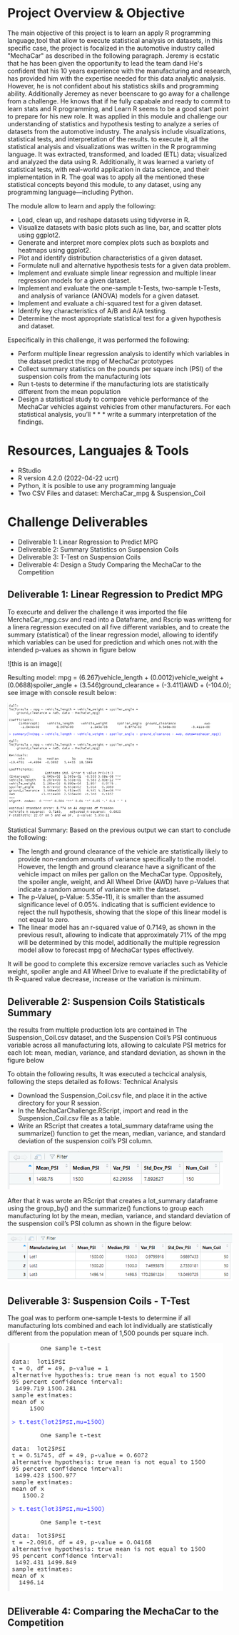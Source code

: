 # Project Overview & Objective
The main objective of this project is to learn an apply R programming language,tool that allow to execute statistical analysis on  datasets, in this specific case, the project is focalized in the automotive industry called "MechaCar" as described in the following paragraph.
Jeremy is ecstatic that he has been given the opportunity to lead the team dand  He's confident that his 10 years experience  with the manufacturing and research, has provided him with the  expertise needed for this data analytic analysis. However, he is not  confident about his statistics skills and programming ability. Additionally Jeremey as never beenscare to go away for a challenge from a challenge. He knows that if he fully capabale and ready to commit to learn stats and R programming, and Learn R seems to be a good start point to prepare for his new role.
It was applied in this module and challenge our understanding of statistics and hypothesis testing to analyze a series of datasets from the automotive industry. 
The analysis  include visualizations, statistical tests, and interpretation of the results. to execute it, all the statistical analysis and visualizations was written in the R programming language. It was extracted, transformed, and loaded (ETL) data; visualized  and analyzed the data using R. Additionally, it was learned a variety of statistical tests, with real-world application in data science, and their implementation in R. The goal was to apply all the mentioned these statistical concepts beyond this module, to any dataset, using any programming language—including Python.

The module allow to learn and apply the following:
* Load, clean up, and reshape datasets using tidyverse in R.
* Visualize datasets with basic plots such as line, bar, and scatter plots using ggplot2.
* Generate and interpret more complex plots such as boxplots and heatmaps using ggplot2.
* Plot and identify distribution characteristics of a given dataset.
* Formulate null and alternative hypothesis tests for a given data problem.
* Implement and evaluate simple linear regression and multiple linear regression models for a given dataset.
* Implement and evaluate the one-sample t-Tests, two-sample t-Tests, and analysis of variance (ANOVA) models for a given dataset.
* Implement and evaluate a chi-squared test for a given dataset.
* Identify key characteristics of A/B and A/A testing.
* Determine the most appropriate statistical test for a given hypothesis and dataset.

Especifically in this challenge, it was performed the following:
* Perform multiple linear regression analysis to identify which variables in the dataset predict the mpg of MechaCar prototypes
* Collect summary statistics on the pounds per square inch (PSI) of the suspension coils from the manufacturing lots
* Run t-tests to determine if the manufacturing lots are statistically different from the mean population
* Design a statistical study to compare vehicle performance of the MechaCar vehicles against vehicles from other manufacturers. For each statistical analysis, you’ll * * * write a summary interpretation of the findings.

# Resources, Languajes  & Tools
* RStudio
* R version 4.2.0 (2022-04-22 ucrt)
* Python, it is posible to use any programming languaje
* Two CSV Files and dataset: MerchaCar_mpg & Suspension_Coil

# Challenge Deliverables
* Deliverable 1: Linear Regression to Predict MPG
* Deliverable 2: Summary Statistics on Suspension Coils
* Deliverable 3: T-Test on Suspension Coils
* Deliverable 4: Design a Study Comparing the MechaCar to the Competition

## Deliverable 1: Linear Regression to Predict MPG
To execurte and deliver the challenge it was imported the file MerchaCar_mpg.csv and read into a Dataframe, and Rscrip was writteng for a linera regression executed on all five different variables, and to create the summary (statistical) of the linear regression model, allowing to identify which variables can be used for prediction and which ones not.with the intended p-values as shown in figure below

![this is an image](


Resulting model: mpg = (6.267)vehicle_length + (0.0012)vehicle_weight + (0.0688)spoiler_angle + (3.546)ground_clearance + (-3.411)AWD + (-104.0); see image with console result below:

![this is an image](https://github.com/JJF1962/MechaCar_Statistical_Analysis/blob/main/Resources/Resulting%20model%20Deliverable%201.PNG)

Statistical Summary:
Based on the previous output we can start to conclude the following:
* The length and ground clearance  of the vehicle are statistically likely to provide non-random amounts of variance specifically  to the model. However, the length and ground clearance have a significant of the vehicle impact on miles per gallon on the MechaCar type. Oppositely, the spoiler angle, weight, and All Wheel Drive (AWD) have p-Values that indicate a random amount of variance with the dataset.
* The p-Value(, p-Value: 5.35e-11), it is smaller than the assumed significance level of 0.05%. indicating that is sufficient evidence to reject the null hypothesis, showing that the slope of this linear model is not equal to zero.
* The linear model has an r-squared value of 0.7149, as shown in the previous result, allowing to indicate that approximately 71% of the mpg will be determined by this model, additionally the  multiple regression model allow to forecast mpg of MechaCar types effectively.

It will be good to complete this excersize remove variacles such as Vehicle weight, spoiler angle and All Wheel Drive to evaluate if the predictability of th R-quared value decrease, increase or the variation is minimum.

## Deliverable 2: Suspension Coils Statisticals Summary  
the results from multiple production lots are contained in The Suspension_Coil.csv dataset,  and the Suspension Coil’s PSI continuous variable across all manufacturing lots, allowing to calculate PSI metrics for each lot: mean, median, variance, and standard deviation, as shown in the figure below

To obtain the following results, It was executed a techcical analysis, following the steps detailed as follows:
Technical Analysis
* Download the Suspension_Coil.csv file, and place it in the active directory for your R session.
* In the MechaCarChallenge.RScript, import and read in the Suspension_Coil.csv file as a table.
* Write an RScript that creates a total_summary dataframe using the summarize() function to get the mean, median, variance, and standard deviation of the suspension     coil’s PSI column.

![this is an image](https://github.com/JJF1962/MechaCar_Statistical_Analysis/blob/main/Resources/Delivery%202%20point%201%20Total%20Summary%20Data%20Frame.PNG)

After that it was wrote an RScript that creates a lot_summary dataframe using the group_by() and the summarize() functions to group each manufacturing lot by the mean, median, variance, and standard deviation of the suspension coil’s PSI column as shown in the figure below:

![this is an image](https://github.com/JJF1962/MechaCar_Statistical_Analysis/blob/main/Resources/Delivery%202%20point%202%20Lot%20Summary.PNG)


## Deliverable 3: Suspension Coils - T-Test
The goal was  to perform one-sample t-tests to determine if all manufacturing lots combined and each lot individually are statistically different from the population mean of 1,500 pounds per square inch.

![this is an image](https://github.com/JJF1962/MechaCar_Statistical_Analysis/blob/main/Resources/Delivery%203%20Each%20individual%20lot.PNG)

## DEliverable 4: Comparing the MechaCar to the Competition
